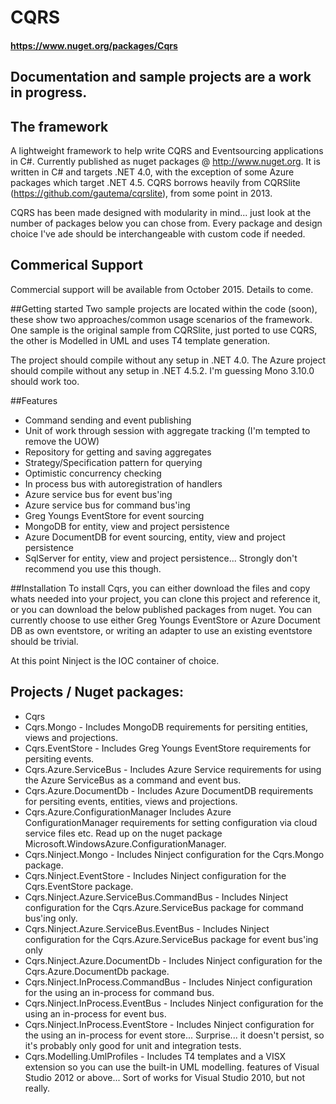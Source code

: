# CQRS
#### https://www.nuget.org/packages/Cqrs
## Documentation and sample projects are a work in progress.

## The framework
A lightweight framework to help write CQRS and Eventsourcing applications in C#. Currently published as nuget packages @ http://www.nuget.org. It is written in C# and targets .NET 4.0, with the exception of some Azure packages which target .NET 4.5. CQRS borrows heavily from CQRSlite (https://github.com/gautema/cqrslite), from some point in 2013.

CQRS has been made designed with modularity in mind... just look at the number of packages below you can chose from. Every package and design choice I've ade should be interchangeable with custom code if needed.

## Commerical Support
Commercial support will be available from October 2015. Details to come.

##Getting started
Two sample projects are located within the code (soon), these show two approaches/common usage scenarios of the framework. One sample is the original sample from CQRSlite, just ported to use CQRS, the other is Modelled in UML and uses T4 template generation.

The project should compile without any setup in .NET 4.0. The Azure project should compile without any setup in .NET 4.5.2. I'm guessing Mono 3.10.0 should work too.

##Features
* Command sending and event publishing
* Unit of work through session with aggregate tracking (I'm tempted to remove the UOW)
* Repository for getting and saving aggregates
* Strategy/Specification pattern for querying
* Optimistic concurrency checking
* In process bus with autoregistration of handlers
* Azure service bus for event bus'ing
* Azure service bus for command bus'ing
* Greg Youngs EventStore for event sourcing
* MongoDB for entity, view and project persistence
* Azure DocumentDB for event sourcing, entity, view and project persistence
* SqlServer for entity, view and project persistence... Strongly don't recommend you use this though.

##Installation
To install Cqrs,  you can either download the files and copy whats needed into your project, you can clone this project and reference it, or you can download the below published packages  from nuget. You can currently choose to use either Greg Youngs EventStore or Azure Document DB as own eventstore, or writing an adapter to use an existing eventstore should be trivial.

At this point Ninject is the IOC container of choice.

## Projects / Nuget packages:

* Cqrs
* Cqrs.Mongo - Includes MongoDB requirements for persiting entities, views and projections.
* Cqrs.EventStore - Includes Greg Youngs EventStore requirements for persiting events.
* Cqrs.Azure.ServiceBus - Includes Azure Service requirements for using the Azure ServiceBus as a command and event bus.
* Cqrs.Azure.DocumentDb - Includes Azure DocumentDB requirements for persiting events, entities, views and projections.
* Cqrs.Azure.ConfigurationManager Includes Azure ConfigurationManager requirements for setting configuration via cloud service files etc. Read up on the nuget package Microsoft.WindowsAzure.ConfigurationManager.
* Cqrs.Ninject.Mongo - Includes Ninject configuration for the Cqrs.Mongo package.
* Cqrs.Ninject.EventStore - Includes Ninject configuration for the Cqrs.EventStore package.
* Cqrs.Ninject.Azure.ServiceBus.CommandBus - Includes Ninject configuration for the Cqrs.Azure.ServiceBus package for command bus'ing only.
* Cqrs.Ninject.Azure.ServiceBus.EventBus - Includes Ninject configuration for the Cqrs.Azure.ServiceBus package for event bus'ing only
* Cqrs.Ninject.Azure.DocumentDb - Includes Ninject configuration for the Cqrs.Azure.DocumentDb package.
* Cqrs.Ninject.InProcess.CommandBus - Includes Ninject configuration for the using an in-process for command bus.
* Cqrs.Ninject.InProcess.EventBus - Includes Ninject configuration for the using an in-process for event bus.
* Cqrs.Ninject.InProcess.EventStore - Includes Ninject configuration for the using an in-process for event store... Surprise... it doesn't persist, so it's probably only good for unit and integration tests.
* Cqrs.Modelling.UmlProfiles - Includes T4 templates and a VISX extension so you can use the built-in UML modelling. features of Visual Studio 2012 or above... Sort of works for Visual Studio 2010, but not really.
